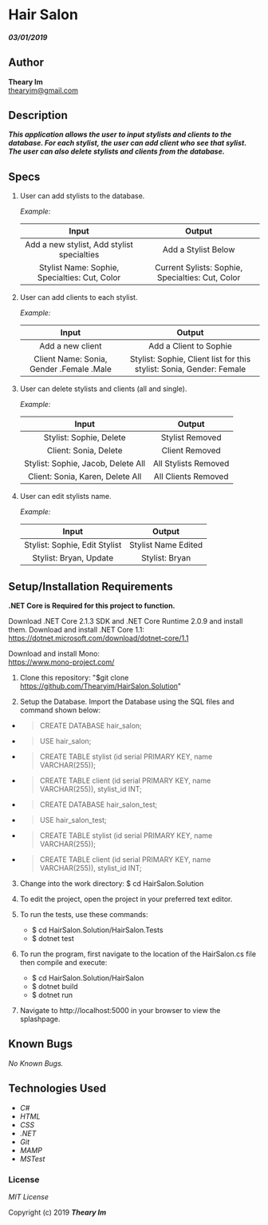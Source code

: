# Hair Salon

#### _03/01/2019_

## Author
 **Theary Im**  
 thearyim@gmail.com

## Description

**_This application allows the user to input stylists and clients to the database. For each stylist, the user can add client who see that sylist. The user can also delete stylists and clients from the database._**

## Specs

1. User can add stylists to the database.

    _Example:_

    | Input               | Output              |
    | :--------------------------: | :----------------------------: |
    | Add a new stylist, Add stylist specialties | Add a Stylist Below |
    | Stylist Name: Sophie, Specialties: Cut, Color | Current Sylists: Sophie, Specialties: Cut, Color |
  
2. User can add clients to each stylist.

    _Example:_

    | Input                 | Output                  |
    | :--------------------------: | :----------------------------: |
    | Add a new client             | Add a Client to Sophie         |
    | Client Name: Sonia, Gender .Female .Male | Stylist: Sophie, Client list for this stylist: Sonia, Gender: Female |

3. User can delete stylists and clients (all and single).

    _Example:_

    | Input                 | Output                  |
    | :--------------------------: | :----------------------------: |
    | Stylist: Sophie, Delete | Stylist Removed | 
    | Client: Sonia, Delete | Client Removed |
    | Stylist: Sophie, Jacob, Delete All | All Stylists Removed | 
    | Client: Sonia, Karen, Delete All | All Clients Removed |

4. User can edit stylists name.

    _Example:_

    | Input                 | Output                  |
    | :--------------------------: | :----------------------------: |
    | Stylist: Sophie, Edit Stylist | Stylist Name Edited | 
    | Stylist: Bryan, Update | Stylist: Bryan |

## Setup/Installation Requirements
**.NET Core is Required for this project to function.**

Download .NET Core 2.1.3 SDK and .NET Core Runtime 2.0.9 and install them. Download and install .NET Core 1.1:  
https://dotnet.microsoft.com/download/dotnet-core/1.1

Download and install Mono:  
https://www.mono-project.com/

1. Clone this repository:
    "$git clone https://github.com/Thearyim/HairSalon.Solution"

2. Setup the Database. Import the Database using the SQL files and command shown below:

* > CREATE DATABASE hair_salon;
* > USE hair_salon;
* > CREATE TABLE stylist (id serial PRIMARY KEY, name VARCHAR(255));
* > CREATE TABLE client (id serial PRIMARY KEY, name VARCHAR(255)), stylist_id INT;

* > CREATE DATABASE hair_salon_test;
* > USE hair_salon_test;
* > CREATE TABLE stylist (id serial PRIMARY KEY, name VARCHAR(255));
* > CREATE TABLE client (id serial PRIMARY KEY, name VARCHAR(255)), stylist_id INT;

3. Change into the work directory: $ cd HairSalon.Solution

4. To edit the project, open the project in your preferred text editor.

5.   To run the tests, use these commands:
     * $ cd HairSalon.Solution/HairSalon.Tests
     * $ dotnet test

6.  To run the program, first navigate to the location of the HairSalon.cs file then compile and execute:
    * $ cd HairSalon.Solution/HairSalon
    * $ dotnet build
    * $ dotnet run

7. Navigate to http://localhost:5000 in your browser to view the splashpage.


## Known Bugs

_No Known Bugs._

## Technologies Used
* _C#_
* _HTML_
* _CSS_
* _.NET_
* _Git_
* _MAMP_
* _MSTest_


### License

*MIT License*

Copyright (c) 2019 **_Theary Im_**
